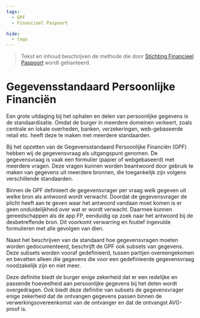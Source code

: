 ```yaml
---
tags:
  - GPF
  - Financieel Paspoort

hide:
  - tags
---
```

> Tekst en inhoud beschrijven de methode die door [Stichting Financieel Paspoort](../partners/FP.nl.md) wordt gehanteerd.

# Gegevensstandaard Persoonlijke Financiën

Een grote uitdaging bij het ophalen en delen van persoonlijke gegevens is de standaardisatie. Omdat de burger in meerdere domeinen verkeert, zoals centrale en lokale overheden, banken, verzekeringen, web-gebaseerde retail etc. heeft deze te maken met meerdere standaarden.

Bij het opzetten van de Gegevensstandaard Persoonlijke Financiën (GPF) hebben wij de gegevensvraag als uitgangspunt genomen. De gegevensvraag is vaak een formulier (papier of webgebaseerd) met meerdere vragen. Deze vragen kunnen worden beantwoord door gebruik te maken van gegevens uit meerdere bronnen, die toegankelijk zijn volgens verschillende standaarden.

Binnen de GPF definieert de gegevensvrager per vraag welk gegeven uit welke bron als antwoord wordt verwacht. Doordat de gegevensvrager de plicht heeft aan te geven waar het antwoord vandaan moet komen is er geen onduidelijkheid over wat er wordt verwacht. Daarmee kunnen gereedschappen als de app FP, eenduidig op zoek naar het antwoord bij de desbetreffende bron. Dit voorkomt verwarring en foutief ingevulde formulieren met alle gevolgen van dien.

Naast het beschrijven van de standaard hoe gegevensvragen moeten worden gedocumenteerd, beschrijft de GPF ook subsets van gegevens. Deze subsets worden vooraf gedefinieerd, tussen partijen overeengekomen en bevatten alleen die gegevens die voor een gedefinieerde gegevensvraag noodzakelijk zijn en niet meer.

Deze definitie biedt de burger enige zekerheid dat er een redelijke en passende hoeveelheid aan persoonlijke gegevens bij het delen wordt overgedragen. Ook biedt deze definitie van subsets de gegevensvrager enige zekerheid dat de ontvangen gegevens passen binnen de verwerkingsovereenkomst van de ontvanger en dat de ontvangst AVG-proof is.